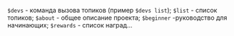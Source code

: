 `$devs` - команда вызова топиков (пример `$devs list`); 
`$list` - список топиков;
`$about` - общее описание проекта;
`$beginner` -руководство для начинающих;
`$rewards` - список наград...